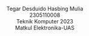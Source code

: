 <p align="center">
Tegar Desduido Hasbing Mulia <br />
2305110008 <br/>
Teknik Komputer 2023<br/>
Matkul Elektronika-UAS<br/>
<p>
